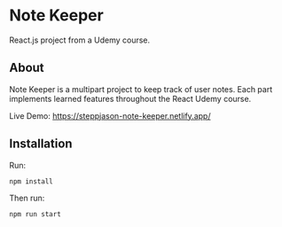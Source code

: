 # Note Keeper

React.js project from a Udemy course.

## About

Note Keeper is a multipart project to keep track of user notes. Each part implements learned features throughout the React Udemy course.

Live Demo: https://steppjason-note-keeper.netlify.app/

## Installation

Run:
```
npm install
```

Then run:
```
npm run start
```
